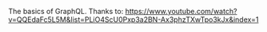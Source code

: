 The basics of GraphQL.
Thanks to: https://www.youtube.com/watch?v=QQEdaFc5L5M&list=PLiO4ScU0Pxp3a2BN-Ax3phzTXwTpo3kJx&index=1
